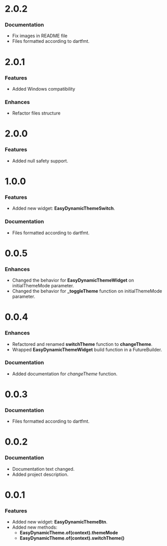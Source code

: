 # 2.0.2

### Documentation
- Fix images in README file
- Files formatted according to dartfmt.

# 2.0.1

### Features
- Added Windows compatibility
### Enhances
- Refactor files structure

# 2.0.0

### Features
- Added null safety support.

# 1.0.0

### Features
- Added new widget: **EasyDynamicThemeSwitch**.
### Documentation
- Files formatted according to dartfmt.

# 0.0.5

### Enhances
- Changed the behavior for **EasyDynamicThemeWidget** on initialThemeMode parameter.
- Changed the behavior for **_toggleTheme** function on initialThemeMode parameter.

# 0.0.4

### Enhances
- Refactored and renamed **switchTheme** function to **changeTheme**.
- Wrapped **EasyDynamicThemeWidget** build function in a FutureBuilder.
### Documentation
- Added documentation for *changeTheme* function.

# 0.0.3

### Documentation
- Files formatted according to dartfmt.

# 0.0.2

### Documentation
- Documentation text changed.
- Added project description.

# 0.0.1

### Features
- Added new widget: **EasyDynamicThemeBtn**.
- Added new methods: 
  - **EasyDynamicTheme.of(context).themeMode**
  - **EasyDynamicTheme.of(context).switchTheme()**